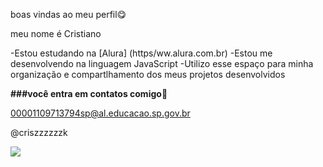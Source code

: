 boas vindas ao meu perfil😋

meu nome é Cristiano

-Estou estudando na [Alura] (https/ww.alura.com.br)
-Estou me desenvolvendo na linguagem JavaScript
-Utilizo esse espaço para minha organização e compartlhamento dos meus projetos desenvolvidos

**###você entra em contatos comigo**👻

00001109713794sp@al.educacao.sp.gov.br

@criszzzzzzk

![](https://media.tenor.com/4LnYrYcCoTMAAAAM/beaver-beavertalks.gif)

